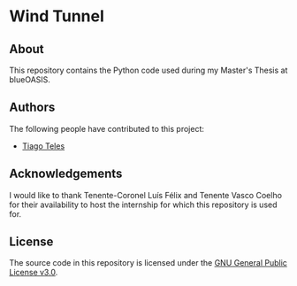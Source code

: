 # Wind Tunnel

## About
This repository contains the Python code used during my Master's Thesis at blueOASIS. 

## Authors
The following people have contributed to this project:
* [Tiago Teles](https://www.linkedin.com/in/tiago-fonseca-teles/)

## Acknowledgements
I would like to thank Tenente-Coronel Luís Félix and Tenente Vasco Coelho for their availability to host the internship for which this repository is used for.

## License
The source code in this repository is licensed under the [GNU General Public License v3.0](https://www.gnu.org/licenses/gpl-3.0.en.html).
